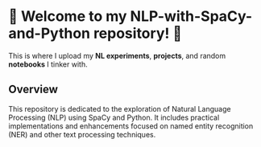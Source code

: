 # 🤖 Welcome to my NLP-with-SpaCy-and-Python repository! 🤖

This is where I upload my **NL experiments**, **projects**, and random **notebooks** I tinker with.

## Overview
This repository is dedicated to the exploration of Natural Language Processing (NLP) using SpaCy and Python. It includes practical implementations and enhancements focused on named entity recognition (NER) and other text processing techniques.


